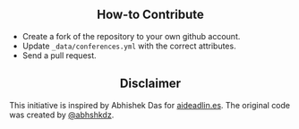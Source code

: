 
<h2 align="center">How-to Contribute</h2>

* Create a fork of the repository to your own github account.  
* Update `_data/conferences.yml` with the correct attributes.  
* Send a pull request.  


<h2 align="center">Disclaimer</h2>
This initiative is inspired by Abhishek Das for <a href="aideadlin.es">aideadlin.es</a>.  
The original code was created by <a href="http://github.com/abhshkdz/ai-deadlines">@abhshkdz</a>.
